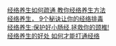   
[经络养生如何疏通 教你经络养生方法](http://www.dianyue.me/archives/974/jlcz97qrthqiizgs/)  
[经络养生， 9个秘诀让你的经络排毒](http://www.dianyue.me/archives/312/2b79c563hqvklh7r/)  
[经络养生:保护好小肠经,拯救你的颈椎!](http://www.dianyue.me/archives/984/9pimt9vn6h5z3syy/)  
[经络养生的好处 如何才能打通经络](http://www.dianyue.me/archives/874/nb3m7xnhu4m156ap/)